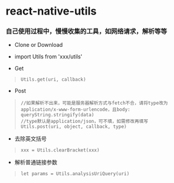 # react-native-utils
### 自己使用过程中，慢慢收集的工具，如网络请求，解析等等
- Clone or Download

- import Utils from 'xxx/utils'

- Get

> `Utils.get(uri, callback)`

- Post

> ```
> //如果解析不出来，可能是服务器解析方式与fetch不合，请将type改为application/x-www-form-urlencode，且body: queryString.stringify(data)
> //type默认是application/json，可不填，如需修改再填写
> Utils.post(uri, object, callback, type)
> ```

- 去除英文括号

> `xxx = Utils.clearBracket(xxx)`

- 解析普通链接参数

> `let params = Utils.analysisUriQuery(uri)`
